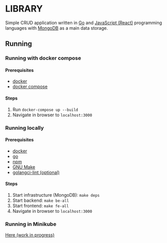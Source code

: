 
# LIBRARY
Simple CRUD application written in [Go](https://golang.org/) and [JavaScript (React)](https://reactjs.org/) programming languages with [MongoDB](https://www.mongodb.com/) as a main data storage.


## Running

### Running with docker compose

#### Prerequisites
- [docker](https://www.docker.com/)
- [docker compose](https://docs.docker.com/compose/)

#### Steps
1. Run `docker-compose up --build`
2. Navigate in browser to `localhost:3000`

### Running locally

#### Prerequisites
- [docker](https://www.docker.com/)
- [go](https://golang.org/)
- [npm](https://www.npmjs.com/)
- [GNU Make](https://www.gnu.org/software/make/)
- [golangci-lint (optional)](https://github.com/golangci/golangci-lint)

#### Steps
1. Start infrastructure (MongoDB): `make deps`
2. Start backend: `make be-all`
3. Start frontend: `make fe-all`
4. Navigate in browser to `localhost:3000`


### Running in Minikube

[Here (work in progress)](deployment-minikube/)

